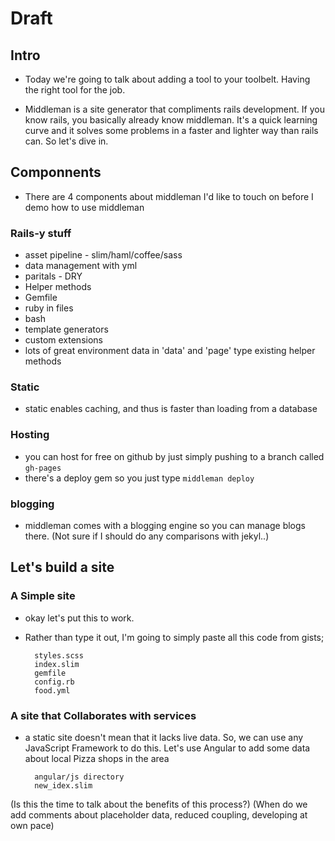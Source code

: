 # Draft

## Intro

- Today we're going to talk about adding a tool to your toolbelt. Having the right tool for the job. 

- Middleman is a site generator that compliments rails development. If you know rails, you basically already know middleman. It's a quick learning curve and it solves some problems in a faster and lighter way than rails can. So let's dive in.

## Componnents
- There are 4 components about middleman I'd like to touch on before I demo how to use middleman

### Rails-y stuff
- asset pipeline - slim/haml/coffee/sass
- data management with yml
- paritals - DRY
- Helper methods
- Gemfile
- ruby in files
- bash
- template generators
- custom extensions
- lots of great environment data in 'data' and 'page' type existing helper methods

### Static
- static enables caching, and thus is faster than loading from a database

### Hosting
- you can host for free on github by just simply pushing to a branch called `gh-pages`
- there's a deploy gem so you just type `middleman deploy`

### blogging
- middleman comes with a blogging engine so you can manage blogs there. 
(Not sure if I should do any comparisons with jekyl..)

## Let's build a site

### A Simple site
- okay let's put this to work. 
- Rather than type it out, I'm going to simply paste all this code from gists;

        styles.scss
        index.slim
        gemfile
        config.rb
        food.yml

### A site that Collaborates with services
- a static site doesn't mean that it lacks live data. So, we can use any JavaScript Framework to do this. Let's use Angular to add some data about local Pizza shops in the area

        angular/js directory
        new_idex.slim

(Is this the time to talk about the benefits of this process?)
(When do we add comments about placeholder data, reduced coupling, developing at own pace)





